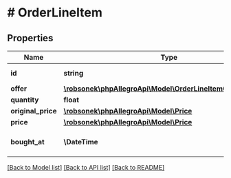 # # OrderLineItem

## Properties

Name | Type | Description | Notes
------------ | ------------- | ------------- | -------------
**id** | **string** | Order item identifier |
**offer** | [**\robsonek\phpAllegroApi\Model\OrderLineItemOfferReference**](OrderLineItemOfferReference.md) |  |
**quantity** | **float** | quantity |
**original_price** | [**\robsonek\phpAllegroApi\Model\Price**](Price.md) |  | [optional]
**price** | [**\robsonek\phpAllegroApi\Model\Price**](Price.md) |  |
**bought_at** | **\DateTime** | ISO date when offer was bought | [optional]

[[Back to Model list]](../../README.md#models) [[Back to API list]](../../README.md#endpoints) [[Back to README]](../../README.md)
